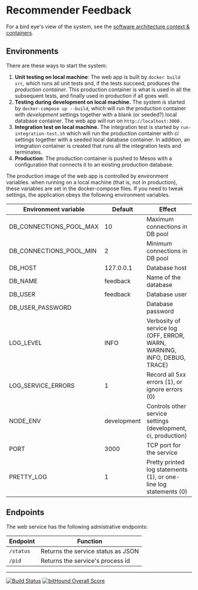 # Recommender Feedback

For a bird eye's view of the system, see the [software architecture context & containers](doc/architecturet.pdf).

## Environments

There are these ways to start the system:

1. **Unit testing on local machine**: The web app is built by `docker build src`, which runs all unit tests and, if the tests succeed, produces the *production container*.  This production container is what is used in all the subsequent tests, and finally used in production if all goes well.
2. **Testing during development on local machine.**  The system is started by `docker-compose up --build`, which will run the production container with *development* settings together with a blank (or seeded?) local database container.  The web app will run on `http://localhost:3000` .
3. **Integration test on local machine.**  The integration test is started by `run-integration-test.sh` which will run the production container with *ci* settings together with a seeded local database container.  In addition, an integration container is created that runs all the integration tests and terminates.
4. **Production**:  The production container is pushed to Mesos with a configuration that connects it to an existing production database.

The production image of the web app is controlled by environment variables.  when running on a local machine (that is, not in production), these variables are set in the docker-compose files.  If you need to tweak settings, the application obeys the following environment variables.

| Environment variable    | Default     | Effect                           |
| ----------------------- | ----------- | -------------------------------- |
| DB_CONNECTIONS_POOL_MAX | 10          | Maximum connections in DB pool   |
| DB_CONNECTIONS_POOL_MIN | 2           | Minimum connections in DB pool   |
| DB_HOST                 | 127.0.0.1   | Database host                    |
| DB_NAME                 | feedback    | Name of the database             |
| DB_USER                 | feedback    | Database user                    |
| DB_USER_PASSWORD        |             | Database password                |
| LOG_LEVEL               | INFO        | Verbosity of service log (OFF, ERROR, WARN, WARNING, INFO, DEBUG, TRACE) |
| LOG_SERVICE_ERRORS      | 1           | Record all 5xx errors (1), or ignore errors (0) |
| NODE_ENV                | development | Controls other service settings (development, ci, production) |
| PORT                    | 3000        | TCP port for the service         |
| PRETTY_LOG              | 1           | Pretty printed log statements (1), or one-line log statements (0) |


## Endpoints

The web service has the following admistrative endpoints:

| Endpoint  | Function |
| --------- | -------- |
| `/status` | Returns the service status as JSON |
| `/pid`    | Returns the service's process id   |

----

[![Build Status](https://travis-ci.org/DBCDK/recommender-feedback.svg?branch=master)](https://travis-ci.org/DBCDK/recommender-feedback)
[![bitHound Overall Score](https://www.bithound.io/github/DBCDK/recommender-feedback/badges/score.svg)](https://www.bithound.io/github/DBCDK/recommender-feedback)
